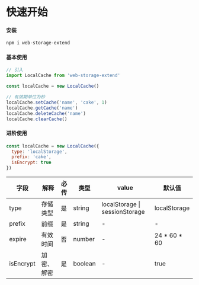 # 快速开始

#### 安装

```bash
npm i web-storage-extend
```

#### 基本使用

```ts
// 引入
import LocalCache from 'web-storage-extend'

const localCache = new LocalCache()

// 有效期单位为秒
localCache.setCache('name', 'cake', 1)
localCache.getCache('name')
localCache.deleteCache('name')
localCache.clearCache()
```

#### 进阶使用

```js
const localCache = new LocalCache({
  type: 'localStorage',
  prefix: 'cake',
  isEncrypt: true
})
```



| 字段      | 解释       | 必传 | 类型    | value                          | 默认值       |
| --------- | ---------- | ---- | ------- | ------------------------------ | ------------ |
| type      | 存储类型   | 是   | string  | localStorage \| sessionStorage | localStorage |
| prefix    | 前缀       | 是   | string  | -                              | -            |
| expire    | 有效时间   | 否   | number  | -                              | 24 * 60 * 60 |
| isEncrypt | 加密、解密 | 是   | boolean | -                              | true         |

